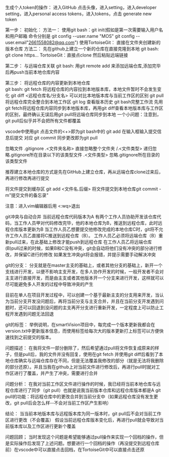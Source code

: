 生成个人token的操作：
进入GitHub
点击头像，进入setting，进入developer setting，进入personal access tokens，进入tokens，点击 generate new token 

第一步：
    初始化：
        方法一：
            使用git bash：git init(假如是第一次需要输入用户名和用户邮箱 命令分别是 git config --user.name "MOS" git config --user.email"2661558082@qq.com")
            使用TortoiseGit：  直接在文件夹创建新的版本仓库
        方法二：
            先在github上建立一个新的仓库在直接克隆到本地 
            git bash: git clone https... 
            TortoiseGit：直接点clone 然后粘贴远端链接
            

第二步：
与远端仓库关联
    git bash: 用git remote add <name> <url>来添加远端仓库,添加完毕后再push当前本地仓库内容

第三步：
将远程仓库的内容更新到本地仓库  
    git bash: git fetch 将远程仓库的内容拉到本地版本库，本地文件暂时不会发生变化
              git diff <远程仓库名/分支名> 可以对比本地版本库与当前工作区的区别
              git pull 将远程仓库完全整合到本地工作区
              git log  查看版本历史
    git bash完整工作流 先用 git fetch将远程仓库内容同步到本地版本库，再用git diff查看本地版本库与工作区的区别，最终确认无误后用git pull将远端仓库同步到本地
    一个小问题：注意到，git pull后似乎并不会把所有文件都覆盖



vscode中使用git
点击文件的<+>即为git bash中的 git add 
在输入框输入提交信息后提交 对应 git commit
同步更改即为git pull

忽略文件 .gitignore
.<文件夹名称> 直接忽略整个文件夹
/.<文件类型>  递归忽略.gitignore所在目录以下的该类型文件
.<文件类型>   忽略.gitignore所在目录的该类型文件  

推荐建立本地仓库的方式是先在GitHub上建立仓库，再从远端仓库clone过来后，再进行修改再进行提交

将文件提交到缓存区 git add <文件名.后缀>   将文件提交到本地仓库git commit -m"提交文件的备忘录"

注意：进入vim编辑器后用 <:wq>退出 

git冲突与自动合并
当前远程仓库代码版本为A 有两个工作人员协助开发该仓库代码，当工作人员甲对代码修改完毕，他的本地仓库为B，推送到远程仓库，此时远程仓库版本更新为B
当工作人员乙想要提交他修改完成的本地仓库C时，git将不允许工作人员乙直接将C推送到远程仓库（B）。
工作人员乙必须将远端仓库（B）重新pull过来，在此基础上修改才能push到远程仓库
在工作人员乙将远端仓库(B)pull过来的时候，如果B和C没有冲突，git会自动将他们没有冲突的部分进行修改，并保留C进行的修改
如果发生冲突git将会报错，并提示需要手动解决冲突

git的分支：
分支就是在master主支的基础上，或者其他分支的基础上，新开一个支线进行开发，以便不影响主支开发，在多人协作开发的时候，一般开发者不会对主支进行直接开发，而是由主支或者其他版本开一个分支来进行开发，这样就可以尽可能避免多人开发的过程中导致冲突的产生

目前在单人在项目开发过程中，可以创建一个基于最新主支的分支用来开发，当认为当前分支开发没问题后，再将当前分支与主支合并，并且在当前分支开发遇到问题时，还可以回退到没问题的主支再开分支进行重新开发，一定程度上可以防止工程开发遇到问题无法回退

git的标签：
举例说明，在smartVision项目中，每完成一个版本更新我都会在version.txt中更新版本信息，而使用标签给每次大的版本更新打上标签可以方便快速找到之前提交的版本。



问题描述：
在我将文件一部分删除了，然后希望通过pull将文件恢复成原来的样子，但是pull后，我的文件并没有回复，使用在git fetch 并使用git diff后看到了本地仓库确实与远端仓库存在不同，但是无法覆盖我修改的部分（就是无法将我删除的部分还原）。并且当我在github上对当前文件进行修改后，再进行pull时就对工作区进行了覆盖，并产生了冲突，需要进行合并

问题分析：
在我对当前工作区文件进行操作的时候，我已经将当前本地仓库与远程仓库进行了同步（git pull）也就是说我当前版本仓库和远程仓库版本都是A
git pull的功能：将远程仓库中的更改合并到当前分支中（如果远程仓库没有发生更改，git pull后会怎么样--不会对当前工作区产生影响）

结论：
当当前本地版本库与远程版本库为同一版本时，git pull后不会对当前工作区进行更改（不会覆盖）
假设当前远程仓库版本变化后，再进行pull就会导致对当前版本库以及工作区进行更新个覆盖

问题回顾；
当时发现这个问题是希望能够通过pull操作来实现一个回档的操作，但是实际操作后发现了上述问题。想要进行一个回档的操作（再没提交到远程仓库前）在vscode中可以直接点击回档，在TortoiseGit中可以直接点击还原